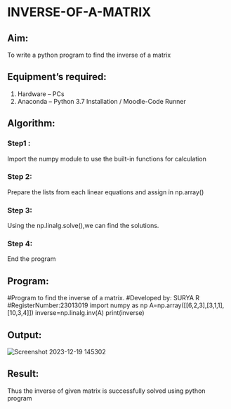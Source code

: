 # INVERSE-OF-A-MATRIX
## Aim:
To write a python program to find the inverse of a matrix
## Equipment’s required:
1. 	Hardware – PCs
2. 	Anaconda – Python 3.7 Installation / Moodle-Code Runner
## Algorithm:
### Step1 : 
Import the numpy module to use the built-in functions for calculation
### Step 2:
Prepare the lists from each linear equations and assign in np.array()
### Step 3: 
Using the np.linalg.solve(),we can find the solutions.
### Step 4: 
End the program
## Program:
#Program to find the inverse of a matrix.
#Developed by: SURYA R
#RegisterNumber:23013019
import numpy as np
A=np.array([[6,2,3],[3,1,1],[10,3,4]])
inverse=np.linalg.inv(A)
print(inverse)

## Output:
![Screenshot 2023-12-19 145302](https://github.com/SuryaR03/INVERSE-OF-A-MATRIX/assets/147140237/d46e7e6b-3d69-4b54-8d58-af3a5ff5c8dc)

## Result:
Thus the inverse of given matrix is successfully solved using python program

